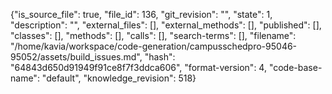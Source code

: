 {"is_source_file": true, "file_id": 136, "git_revision": "", "state": 1, "description": "", "external_files": [], "external_methods": [], "published": [], "classes": [], "methods": [], "calls": [], "search-terms": [], "filename": "/home/kavia/workspace/code-generation/campusschedpro-95046-95052/assets/build_issues.md", "hash": "64843d650d91949f91ce8f7f3ddca606", "format-version": 4, "code-base-name": "default", "knowledge_revision": 518}